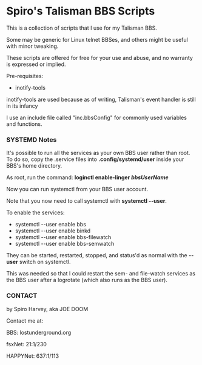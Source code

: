 # Spiro's Talisman BBS Scripts


This is a collection of scripts that I use for my Talisman BBS.

Some may be generic for Linux telnet BBSes, and others might be useful with
minor tweaking. 

These scripts are offered for free for your use and abuse, and 
no warranty is expressed or implied.

Pre-requisites:
 - inotify-tools

inotify-tools are used because as of writing, Talisman's event handler is
still in its infancy

I use an include file called "inc.bbsConfig" for commonly used variables and
functions. 

### SYSTEMD Notes

It's possible to run all the services as your own BBS user rather than root.
To do so, copy the .service files into **.config/systemd/user** inside
your BBS's home directory.

As root, run the command: **loginctl enable-linger *bbsUserName***

Now you can run systemctl from your BBS user account.

Note that you now need to call systemctl with **systemctl --user**.

To enable the services:

 - systemctl --user enable bbs
 - systemctl --user enable binkd
 - systemctl --user enable bbs-filewatch
 - systemctl --user enable bbs-semwatch

They can be started, restarted, stopped, and status'd as normal with the 
**--user** switch on systemctl.

This was needed so that I could restart the sem- and file-watch services as
the BBS user after a logrotate (which also runs as the BBS user).


### CONTACT

by Spiro Harvey, aka JOE DOOM

Contact me at:

  BBS:        lostunderground.org

  fsxNet:     21:1/230

  HAPPYNet:   637:1/113

